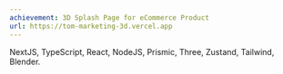 ```yaml
---
achievement: 3D Splash Page for eCommerce Product
url: https://tom-marketing-3d.vercel.app
---
```


NextJS, TypeScript, React, NodeJS, Prismic, Three, Zustand, Tailwind, Blender.

